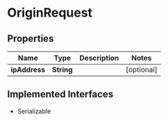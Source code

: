 

# OriginRequest


## Properties

| Name | Type | Description | Notes |
|------------ | ------------- | ------------- | -------------|
|**ipAddress** | **String** |  |  [optional] |


## Implemented Interfaces

* Serializable


